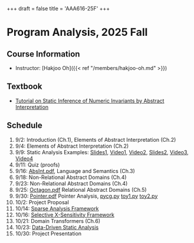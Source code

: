 +++
draft = false
title = 'AAA616-25F'
+++

# Program Analysis, 2025 Fall

## Course Information

- Instructor: [Hakjoo Oh]({{< ref "/members/hakjoo-oh.md" >}})

## Textbook

- [Tutorial on Static Inference of Numeric Invariants by
Abstract Interpretation](https://mine.perso.lip6.fr/publi/article-mine-FTiPL17.pdf)

## Schedule

1. 9/2: Introduction (Ch.1), Elements of Abstract Interpretation (Ch.2)
2. 9/4: Elements of Abstract Interpretation (Ch.2)
3. 9/9: Static Analysis Examples: [Slides1](https://prl.korea.ac.kr/courses/cose419/2024/slides/lec11.pdf), [Video1](https://www.youtube.com/watch?v=mT4qDt5BvP4), [Video2](https://www.youtube.com/watch?v=kFsQJY6xY5A), [Slides2](https://prl.korea.ac.kr/courses/cose419/2024/slides/lec12.pdf), [Video3](https://www.youtube.com/watch?v=qZmQnD7Bi38), [Video4](https://www.youtube.com/watch?v=MtfedK32tvk)
4. 9/11: Quiz (proofs)
5. 9/16: [AbsInt.pdf](./slides/AbsInt.pdf), Language and Semantics (Ch.3)
6. 9/18: Non-Relational Abstract Domains (Ch.4)
7. 9/23: Non-Relational Abstract Domains (Ch.4)
8. 9/25: [Octagon.pdf](./slides/Octagon.pdf) Relational Abstract Domains (Ch.5)
9. 9/30: [Pointer.pdf](./slides/Pointer.pdf) Pointer Analysis, [pycg.py](./code/pycg.py) [toy1.py](./code/toy1.py) [toy2.py](./code/toy2.py)
10. 10/2: Project Proposal 
11. 10/14: [Sparse Analysis Framework](https://dl.acm.org/doi/10.1145/2590811)
12. 10/16: [Selective X-Sensitivity Framework](https://dl.acm.org/doi/10.1145/2821504)
13. 10/21: Domain Transformers (Ch.6)
14. 10/23: [Data-Driven Static Analysis](https://dl.acm.org/doi/10.1145/3293607)
15. 10/30: Project Presentation
